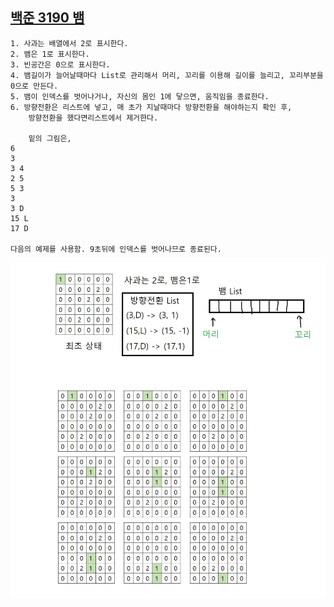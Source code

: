 ## [백준 3190 뱀](https://acmicpc.net/problem/3190)

```
1. 사과는 배열에서 2로 표시한다.
2. 뱀은 1로 표시한다.
3. 빈공간은 0으로 표시한다.
4. 뱀길이가 늘어날때마다 List로 관리해서 머리, 꼬리를 이용해 길이를 늘리고, 꼬리부분을 0으로 만든다.
5. 뱀이 인덱스를 벗어나거나, 자신의 몸인 1에 닿으면, 움직임을 종료한다.
6. 방향전환은 리스트에 넣고, 매 초가 지날때마다 방향전환을 해야하는지 확인 후, 
    방향전환을 했다면리스트에서 제거한다.

    밑의 그림은, 
6
3
3 4
2 5
5 3
3
3 D
15 L
17 D

다음의 예제를 사용함. 9초뒤에 인덱스를 벗어나므로 종료된다.
```
![image1](./Snake.jpg)
